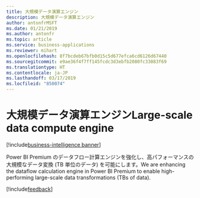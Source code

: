 ```yaml
---
title: 大規模データ演算エンジン
description: 大規模データ演算エンジン
author: antonfrMSFT
ms.date: 01/21/2019
ms.author: antonfr
ms.topic: article
ms.service: business-applications
ms.reviewer: mihart
ms.openlocfilehash: 8f7bcdeb67bfb0d15c5d677efca6cd6126d67440
ms.sourcegitcommit: e9ae36f4f7ff145fcdc3d3ebfb2080fc33083f69
ms.translationtype: HT
ms.contentlocale: ja-JP
ms.lasthandoff: 03/17/2019
ms.locfileid: "850074"
---
```

# <a name="large-scale-data-compute-engine"></a><span data-ttu-id="85add-103">大規模データ演算エンジン</span><span class="sxs-lookup"><span data-stu-id="85add-103">Large-scale data compute engine</span></span>

[!include[business-intelligence banner](../../../includes/business-intelligence.md)]

<span data-ttu-id="85add-104">Power BI Premium のデータフロー計算エンジンを強化し、高パフォーマンスの大規模なデータ変換 (TB 単位のデータ) を可能にします。</span><span class="sxs-lookup"><span data-stu-id="85add-104">We are enhancing the dataflow calculation engine in Power BI Premium to enable high-performing large-scale data transformations (TBs of data).</span></span>

[!include[feedback](../../includes/service-feedback.md)]